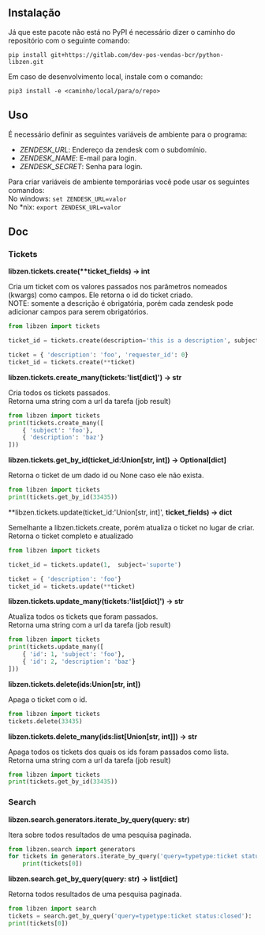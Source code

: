 
  

## Instalação

Já que este pacote não está no PyPI é necessário dizer o caminho do repositório com o seguinte comando:

``pip install git+https://gitlab.com/dev-pos-vendas-bcr/python-libzen.git``

Em caso de desenvolvimento local, instale com o comando:

``pip3 install -e <caminho/local/para/o/repo>``

## Uso

É necessário definir as seguintes variáveis de ambiente para o programa:

* _ZENDESK_URL_: Endereço da zendesk com o subdomínio.  
* _ZENDESK_NAME_:  E-mail para login.  
* _ZENDESK_SECRET_: Senha para login.

Para criar variáveis de ambiente temporárias você pode usar os seguintes comandos:  
No windows: ``set ZENDESK_URL=valor``  
No *nix: ``export ZENDESK_URL=valor``  

## Doc

### Tickets

**libzen.tickets.create(\*\*ticket_fields) -> int**  

Cria um ticket com os valores passados nos parâmetros nomeados (kwargs) como campos. Ele retorna o id do ticket criado.  
NOTE: somente a descrição é obrigatória, porém cada zendesk pode adicionar campos para serem obrigatórios.  
```python
from libzen import tickets

ticket_id = tickets.create(description='this is a description', subject='suporte')

ticket = { 'description': 'foo', 'requester_id': 0}
ticket_id = tickets.create(**ticket)
```

**libzen.tickets.create_many(tickets:'list[dict]') -> str**  

Cria todos os tickets passados.  
Retorna uma string com a url da tarefa (job result)
```python
from libzen import tickets
print(tickets.create_many([
	{ 'subject': 'foo'},
	{ 'description': 'baz'}
]))
```

**libzen.tickets.get_by_id(ticket_id:Union[str, int]) -> Optional[dict]**  

Retorna o ticket de um dado id ou None caso ele não exista.
```python
from libzen import tickets
print(tickets.get_by_id(33435))
```

**libzen.tickets.update(ticket_id:'Union[str, int]', **ticket_fields) -> dict**  

Semelhante a libzen.tickets.create, porém atualiza o ticket no lugar de criar.  
Retorna o ticket completo e atualizado  
```python
from libzen import tickets

ticket_id = tickets.update(1,  subject='suporte')

ticket = { 'description': 'foo'}
ticket_id = tickets.update(**ticket)
```

**libzen.tickets.update_many(tickets:'list[dict]') -> str**  

Atualiza todos os tickets que foram passados.  
Retorna uma string com a url da tarefa (job result)
```python
from libzen import tickets
print(tickets.update_many([
	{ 'id': 1, 'subject': 'foo'},
	{ 'id': 2, 'description': 'baz'}
]))
```

**libzen.tickets.delete(ids:Union[str, int])**  

Apaga o ticket com o id.    
```python
from libzen import tickets
tickets.delete(33435)
```

**libzen.tickets.delete_many(ids:list[Union[str, int]]) -> str**  

Apaga todos os tickets dos quais os ids foram passados como lista.    
Retorna uma string com a url da tarefa (job result)
```python
from libzen import tickets
print(tickets.get_by_id(33435))
```

### Search

**libzen.search.generators.iterate_by_query(query: str)**  

Itera sobre todos resultados de uma pesquisa paginada.
```python
from libzen.search import generators
for tickets in generators.iterate_by_query('query=typetype:ticket status:closed'):
	print(tickets[0])
```

**libzen.search.get_by_query(query: str) -> list[dict]**  

Retorna todos resultados de uma pesquisa paginada.
```python
from libzen import search
tickets = search.get_by_query('query=typetype:ticket status:closed'):
print(tickets[0])
```
